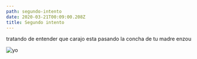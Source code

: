 ```yaml
---
path: segundo-intento
date: 2020-03-21T00:09:00.208Z
title: Segundo intento
---
```

tratando de entender que carajo esta pasando la concha de tu madre enzou

![yo](/assets/mesipechera.jpg "asi estoy pelotudo")
